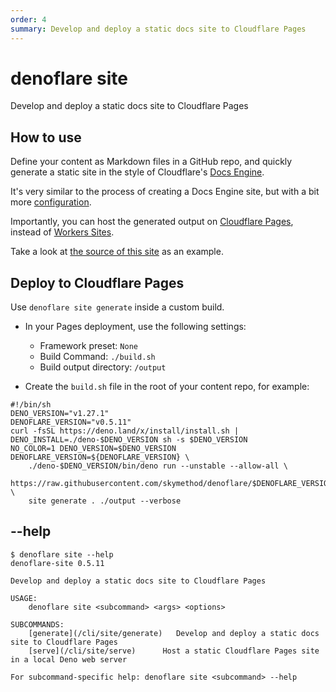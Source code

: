 ```yaml
---
order: 4
summary: Develop and deploy a static docs site to Cloudflare Pages
---
```


# denoflare site
Develop and deploy a static docs site to Cloudflare Pages

## How to use
Define your content as Markdown files in a GitHub repo, and quickly generate a static site
in the style of Cloudflare's [Docs Engine](https://developers.cloudflare.com/docs-engine/).

It's very similar to the process of creating a Docs Engine site, but with a bit more [configuration](/cli/site/configuration).

Importantly, you can host the generated output on [Cloudflare Pages](https://pages.cloudflare.com/),
instead of [Workers Sites](https://developers.cloudflare.com/workers/platform/sites).

Take a look at [the source of this site](https://github.com/skymethod/denoflare-docs/) as an example.

## Deploy to Cloudflare Pages
Use `denoflare site generate` inside a custom build.

- In your Pages deployment, use the following settings:
  - Framework preset: `None`
  - Build Command: `./build.sh`
  - Build output directory: `/output`

- Create the `build.sh` file in the root of your content repo, for example:

```
#!/bin/sh
DENO_VERSION="v1.27.1"
DENOFLARE_VERSION="v0.5.11"
curl -fsSL https://deno.land/x/install/install.sh | DENO_INSTALL=./deno-$DENO_VERSION sh -s $DENO_VERSION
NO_COLOR=1 DENO_VERSION=$DENO_VERSION DENOFLARE_VERSION=${DENOFLARE_VERSION} \
    ./deno-$DENO_VERSION/bin/deno run --unstable --allow-all \
    https://raw.githubusercontent.com/skymethod/denoflare/$DENOFLARE_VERSION/cli/cli.ts \
    site generate . ./output --verbose
```

## --help
```
$ denoflare site --help
denoflare-site 0.5.11

Develop and deploy a static docs site to Cloudflare Pages

USAGE:
    denoflare site <subcommand> <args> <options>

SUBCOMMANDS:
    [generate](/cli/site/generate)   Develop and deploy a static docs site to Cloudflare Pages
    [serve](/cli/site/serve)      Host a static Cloudflare Pages site in a local Deno web server

For subcommand-specific help: denoflare site <subcommand> --help
```
